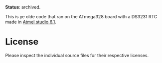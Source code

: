 **Status**: archived.

This is ye olde code that ran on the ATmega328 board with a DS3231 RTC made in [Atmel studio 6.1](https://www.microchip.com/mplab/avr-support/avr-and-sam-downloads-archive).

# License

Please inspect the individual source files for their respective licenses.
